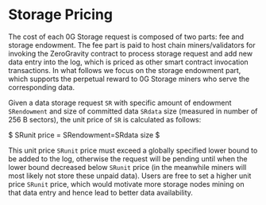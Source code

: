 # Storage Pricing

The cost of each 0G Storage request is composed of two parts: fee and storage endowment. The fee part is paid to host chain miners/validators for invoking the ZeroGravity contract to process storage request and add new data entry into the log, which is priced as other smart contract invocation transactions. In what follows we focus on the storage endowment part, which supports the perpetual reward to 0G Storage miners who serve the corresponding data.&#x20;

Given a data storage request `SR` with specific amount of endowment `SRendowment` and size of committed data `SRdata` size (measured in number of 256 B sectors), the unit price of `SR` is calculated as follows:

$ SRunit price = SRendowment=SRdata size $

This unit price `SRunit` price must exceed a globally specified lower bound to be added to the log, otherwise the request will be pending until when the lower bound decreased below `SRunit` price (in the meanwhile miners will most likely not store these unpaid data). Users are free to set a higher unit price `SRunit` price, which would motivate more storage nodes mining on that data entry and hence lead to better data availability.

